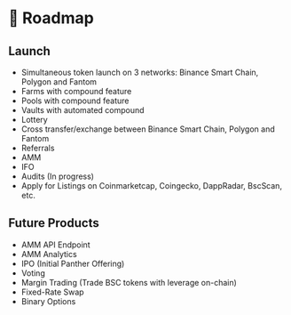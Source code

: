 # 🎯 Roadmap

## Launch <a id="launch"></a>

* Simultaneous token launch on 3 networks: Binance Smart Chain, Polygon and Fantom
* Farms with compound feature
* Pools with compound feature
* Vaults with automated compound
* Lottery
* Cross transfer/exchange between Binance Smart Chain, Polygon and Fantom
* Referrals
* AMM
* IFO
* Audits \(In progress\)
* Apply for Listings on Coinmarketcap, Coingecko, DappRadar, BscScan, etc.

## Future Products <a id="other-products"></a>

* AMM API Endpoint
* AMM Analytics
* IPO \(Initial Panther Offering\)
* Voting
* Margin Trading \(Trade BSC tokens with leverage on-chain\)
* Fixed-Rate Swap
* Binary Options

​

